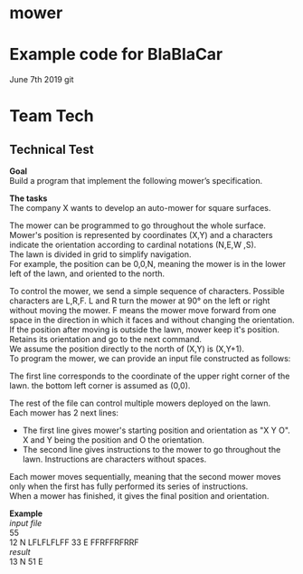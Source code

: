# mower
# Example code for BlaBlaCar

June 7th 2019 git

# Team Tech
## Technical Test

**Goal**  
Build a program that implement the following mower’s specification.

**The tasks**  
The company X wants to develop an auto-mower for square surfaces.

The mower can be programmed to go throughout the whole surface. Mower's position is represented by coordinates (X,Y) and a characters indicate the orientation according to cardinal notations (N,E,W ,S).  
The lawn is divided in grid to simplify navigation.  
For example, the position can be 0,0,N, meaning the mower is in the lower left of the lawn, and oriented to the north.  

To control the mower, we send a simple sequence of characters. Possible characters are L,R,F. L and R turn the mower at 90° on the left or right without moving the mower. F means the mower move forward from one space in the direction in which it faces and without changing the orientation.  
If the position after moving is outside the lawn, mower keep it's position. Retains its orientation and go to the next command.  
We assume the position directly to the north of (X,Y) is (X,Y+1).  
To program the mower, we can provide an input file constructed as follows:  

The first line corresponds to the coordinate of the upper right corner of the lawn. the bottom left corner is assumed as (0,0).

The rest of the file can control multiple mowers deployed on the lawn.  
Each mower has 2 next lines:  
- The first line gives mower's starting position and orientation as "X Y O". X and Y being the position and O the orientation.
- The second line gives instructions to the mower to go throughout the lawn. Instructions are characters without spaces.

Each mower moves sequentially, meaning that the second mower moves only when the first has fully performed its series of instructions.  
When a mower has finished, it gives the final position and orientation.  

**Example**  
*input file*  
55  
12 N LFLFLFLFF 33 E FFRFFRFRRF  
*result*  
13 N 51 E  

